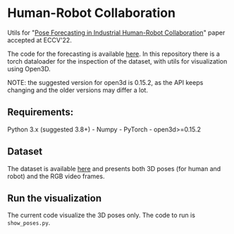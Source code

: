 # Human-Robot Collaboration
Utils for "[Pose Forecasting in Industrial Human-Robot Collaboration](https://pythondig.com/r/repository-for-pose-forecasting-in-industrial-humanrobot-collaboration-eccv)" paper accepted at ECCV'22. 

The code for the forecasting is available [here](https://github.com/AlessioSam/CHICO-PoseForecasting/).
In this repository there is a torch dataloader for the inspection of the dataset, with utils for visualization using Open3D. 

NOTE: the suggested version for open3d is 0.15.2, as the API keeps changing and the older versions may differ a lot.


## Requirements:
Python 3.x (suggested 3.8+)
    - Numpy
    - PyTorch
    - open3d>=0.15.2

## Dataset
The dataset is available [here](https://univr-my.sharepoint.com/:f:/g/personal/federico_cunico_univr_it/Eh3Mau4d7WpLpP06TsMimzABKD344Bmy3xFFk473QlPrhA?e=rwLhhV) and presents both 3D poses (for human and robot) and the RGB video frames.

## Run the visualization
The current code visualize the 3D poses only.
The code to run is `show_poses.py`. 
